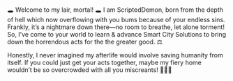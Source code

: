 🕳️ Welcome to my lair, mortal! 🕳️ I am ScriptedDemon, born from the depth of hell which now overflowing with you bums because of your endless sins. Frankly, it’s a nightmare down there—no room to breathe, let alone torment! So, I’ve come to your world to learn & advance Smart City Solutions to bring down the horrendous acts for the the greater good. ⚖️

Honestly, I never imagined my afterlife would involve saving humanity from itself. If you could just get your acts together, maybe my fiery home wouldn’t be so overcrowded with all you miscreants! 🤦🏿‍♂️
